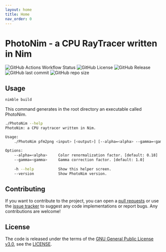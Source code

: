 ```yaml
---
layout: home
title: Home
nav_order: 0
---
```


# PhotoNim - a CPU RayTracer written in Nim
![GitHub Actions Workflow Status](https://img.shields.io/github/actions/workflow/status/Negrini085/PhotoNim/ci-action.yml)
![GitHub License](https://img.shields.io/github/license/Negrini085/PhotoNim)
![GitHub Release](https://img.shields.io/github/v/release/Negrini085/PhotoNim)
![GitHub last commit](https://img.shields.io/github/last-commit/Negrini085/PhotoNim)
![GitHub repo size](https://img.shields.io/github/repo-size/Negrini085/PhotoNim)

## Usage
```bash
nimble build
```
This command generates in the root directory an executable called PhotoNim. 

```bash
./PhotoNim --help
PhotoNim: a CPU raytracer written in Nim.

Usage:
    ./PhotoNim pfm2png <input> [<output>] [--alpha=<alpha> --gamma=<gamma>]
    
Options:
    --alpha=<alpha>     Color renormalization factor. [default: 0.18]
    --gamma=<gamma>     Gamma correction factor. [default: 1.0]
    
    -h --help           Show this helper screen.
    --version           Show PhotoNim version.
```

## Contributing
If you want to contribute to the project, you can open a [pull requests](https://github.com/Negrini085/PhotoNim/pulls) or use the [issue tracker](https://github.com/Negrini085/PhotoNim/issues/) to suggest any code implementations or report bugs. 
Any contributions are welcome! 

## License
The code is released under the terms of the [GNU General Public License v3.0](https://www.gnu.org/licenses/gpl-3.0.html), see the [LICENSE](https://github.com/Negrini085/PhotoNim/blob/master/LICENSE).